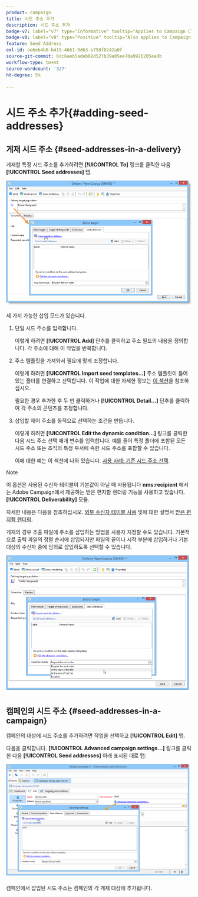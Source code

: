 ```yaml
---
product: campaign
title: 시드 주소 추가
description: 시드 주소 추가
badge-v7: label="v7" type="Informative" tooltip="Applies to Campaign Classic v7"
badge-v8: label="v8" type="Positive" tooltip="Also applies to Campaign v8"
feature: Seed Address
exl-id: ae6eb4b0-b419-4661-9d63-e758f0242a0f
source-git-commit: 6dc6aeb5adeb82d527b39a05ee70a9926205ea0b
workflow-type: tm+mt
source-wordcount: '327'
ht-degree: 5%

---
```


# 시드 주소 추가{#adding-seed-addresses}



## 게재 시드 주소 {#seed-addresses-in-a-delivery}

게재할 특정 시드 주소를 추가하려면 **[!UICONTROL To]** 링크를 클릭한 다음 **[!UICONTROL Seed addresses]** 탭.

![](assets/s_ncs_user_edit_del_addresses_tab.png)

세 가지 가능한 삽입 모드가 있습니다.

1. 단일 시드 주소를 입력합니다.

   이렇게 하려면 **[!UICONTROL Add]** 단추를 클릭하고 주소 필드의 내용을 정의합니다. 각 주소에 대해 이 작업을 반복합니다.

1. 주소 템플릿을 가져와서 필요에 맞게 조정합니다.

   이렇게 하려면 **[!UICONTROL Import seed templates...]** 주소 템플릿이 들어 있는 폴더를 연결하고 선택합니다. 이 작업에 대한 자세한 정보는 [이 섹션](creating-seed-addresses.md#creating-seed-address-templates)을 참조하십시오.

   필요한 경우 추가한 후 두 번 클릭하거나 **[!UICONTROL Detail...]** 단추를 클릭하여 각 주소의 콘텐츠를 조정합니다.

1. 삽입할 제어 주소를 동적으로 선택하는 조건을 만듭니다.

   이렇게 하려면 **[!UICONTROL Edit the dynamic condition...]** 링크를 클릭한 다음 시드 주소 선택 매개 변수를 입력합니다. 예를 들어 특정 폴더에 포함된 모든 시드 주소 또는 조직의 특정 부서에 속한 시드 주소를 포함할 수 있습니다.

   이에 대한 예는 이 섹션에 나와 있습니다. [사용 사례: 기준 시드 주소 선택](use-case--selecting-seed-addresses-on-criteria.md).

>[!NOTE]
>
>이 옵션은 사용된 수신자 테이블이 기본값이 아닐 때 사용됩니다 **nms:recipient** 에서는 Adobe Campaign에서 제공하는 받은 편지함 렌더링 기능을 사용하고 있습니다. **[!UICONTROL Deliverability]** 모듈.
>
>자세한 내용은 다음을 참조하십시오. [외부 수신자 테이블 사용](using-an-external-recipient-table.md) 및에 대한 설명서 [받은 편지함 렌더링](inbox-rendering.md).

게재의 경우 추출 파일에 주소를 삽입하는 방법을 사용자 지정할 수도 있습니다. 기본적으로 출력 파일의 정렬 순서에 삽입되지만 파일의 끝이나 시작 부분에 삽입하거나 기본 대상의 수신자 중에 임의로 삽입하도록 선택할 수 있습니다.

![](assets/s_ncs_user_edit_del_addresses_sort.png)

## 캠페인의 시드 주소 {#seed-addresses-in-a-campaign}

캠페인의 대상에 시드 주소를 추가하려면 작업을 선택하고 **[!UICONTROL Edit]** 탭.

다음을 클릭합니다. **[!UICONTROL Advanced campaign settings...]** 링크를 클릭한 다음 **[!UICONTROL Seed addresses]** 아래 표시된 대로 탭:

![](assets/s_ncs_user_edit_op_addresses_tab.png)

캠페인에서 삽입된 시드 주소는 캠페인의 각 게재 대상에 추가됩니다.
